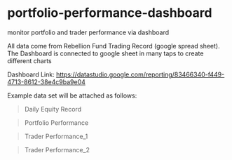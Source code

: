 # portfolio-performance-dashboard
monitor portfolio and trader performance via dashboard

All data come from Rebellion Fund Trading Record (google spread sheet). The Dashboard is connected to google sheet in many taps to create different charts

Dashboard Link: https://datastudio.google.com/reporting/83466340-f449-4713-8612-38e4c9ba9e04

Example data set will be attached as follows: 

>Daily Equity Record

>Portfolio Performance

>Trader Performance_1

>Trader Performance_2
